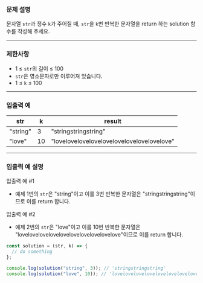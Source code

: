### **문제 설명**

문자열 `str`과 정수 `k`가 주어질 때, `str`을 `k`번 반복한 문자열을 return 하는 solution 함수를 작성해 주세요.

---

### 제한사항

- 1 ≤ `str`의 길이 ≤ 100
- `str`은 영소문자로만 이루어져 있습니다.
- 1 ≤ `k` ≤ 100

---

### 입출력 예

| str      | k   | result                                     |
| -------- | --- | ------------------------------------------ |
| "string" | 3   | "stringstringstring"                       |
| "love"   | 10  | "lovelovelovelovelovelovelovelovelovelove" |

---

### 입출력 예 설명

입출력 예 #1

- 예제 1번의 `str`은 "string"이고 이를 3번 반복한 문자열은 "stringstringstring"이므로 이를 return 합니다.

입출력 예 #2

- 예제 2번의 `str`은 "love"이고 이를 10번 반복한 문자열은 "lovelovelovelovelovelovelovelovelovelove"이므로 이를 return 합니다.

```jsx
const solution = (str, k) => {
  // do something
};

console.log(solution("string", 3)); // 'stringstringstring'
console.log(solution("love", 10)); // 'lovelovelovelovelovelovelovelovelovelove'
```
